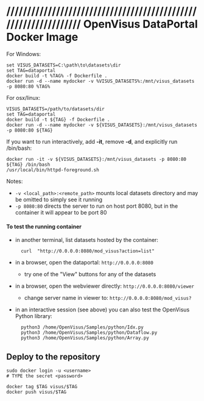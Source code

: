 # ////////////////////////////////////////////////////////////////  OpenVisus DataPortal Docker Image

For Windows:
```
set VISUS_DATASETS=C:\path\to\datasets\dir
set TAG=dataportal
docker build -t %TAG% -f Dockerfile .
docker run -d --name mydocker -v %VISUS_DATASETS%:/mnt/visus_datasets -p 8080:80 %TAG%
```

For osx/linux:
```
VISUS_DATASETS=/path/to/datasets/dir
set TAG=dataportal
docker build -t ${TAG} -f Dockerfile .
docker run -d --name mydocker -v ${VISUS_DATASETS}:/mnt/visus_datasets -p 8080:80 ${TAG}
```

If you want to run interactively, add **-it**, remove **-d**, and explicitly run /bin/bash:
```
docker run -it -v ${VISUS_DATASETS}:/mnt/visus_datasets -p 8080:80 ${TAG} /bin/bash
/usr/local/bin/httpd-foreground.sh
```

Notes:
* `-v <local_path>:<remote_path>` mounts local datasets directory and may be omitted to simply see it running
* `-p 8080:80` directs the server to run on host port 8080, but in the container it will appear to be port 80

#### To test the running container

- in another terminal, list datasets hosted by the container:

        curl  "http://0.0.0.0:8080/mod_visus?action=list"

- in a browser, open the dataportal: `http://0.0.0.0:8080`
    - try one of the "View" buttons for any of the datasets

- in a browser, open the webviewer directly: `http://0.0.0.0:8080/viewer`
    - change server name in viewer to: `http://0.0.0.0:8080/mod_visus?`

- in an interactive session (see above) you can also test the OpenVisus Python library:

        python3 /home/OpenVisus/Samples/python/Idx.py
        python3 /home/OpenVisus/Samples/python/Dataflow.py
        python3 /home/OpenVisus/Samples/python/Array.py

## Deploy to the repository

```
sudo docker login -u <username>
# TYPE the secret <password>

docker tag $TAG visus/$TAG
docker push visus/$TAG
```
